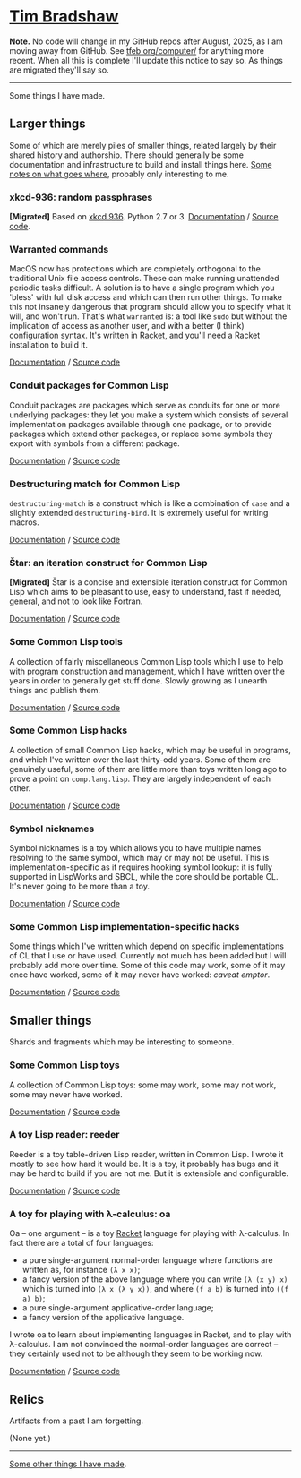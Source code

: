 # [Tim Bradshaw](https://tfeb.org/)
**Note.** No code will change in my GitHub repos after August, 2025, as I am moving away from GitHub.  See [tfeb.org/computer/](https://tfeb.org/computer/) for anything more recent.  When all this is complete I'll update this notice to say so.  As things are migrated they'll say so.

---

Some things I have made.

## Larger things
Some of which are merely piles of smaller things, related largely by their shared history and authorship.  There should generally be some documentation and infrastructure to build and install things here.  [Some notes on what goes where](what-goes-where.md), probably only interesting to me.

### xkcd-936: random passphrases
**\[Migrated]** Based on [xkcd 936](https://www.xkcd.com/936/).  Python 2.7 or 3.  [Documentation](https://tfeb.org/fragments/documentation/xkcd-936.html) / [Source code](https://tfeb.org/computer/repos/xkcd-936.git).

### Warranted commands
MacOS now has protections which are completely orthogonal to the traditional Unix file access controls.  These can make running unattended periodic tasks difficult.  A solution is to have a single program which you 'bless' with full disk access and which can then run other things.  To make this not insanely dangerous that program should allow you to specify what it will, and won't run.  That's what `warranted` is: a tool like `sudo` but without the implication of access as another user, and with a better (I think) configuration syntax.  It's written in [Racket](https://racket-lang.org/), and you'll need a Racket installation to build it.

[Documentation](warranted/) / [Source code](https://github.com/tfeb/warranted)

### Conduit packages for Common Lisp
Conduit packages are packages which serve as conduits for one or more underlying packages: they let you make a system which consists of several implementation packages available through one package, or to provide packages which extend other packages, or replace some symbols they export with symbols from a different package.

[Documentation](conduit-packages/) / [Source code](https://github.com/tfeb/conduit-packages)

### Destructuring match for Common Lisp
`destructuring-match` is a construct which is like a combination of `case` and a slightly extended `destructuring-bind`.  It is extremely useful for writing macros.

[Documentation](dsm/) / [Source code](https://github.com/tfeb/dsm)

### Štar: an iteration construct for Common Lisp
**\[Migrated]** Štar is a concise and extensible iteration construct for Common Lisp which aims to be pleasant to use, easy to understand, fast if needed, general, and not to look like Fortran.

[Documentation](https://tfeb.org/fragments/documentation/star.html) / [Source code](https://tfeb.org/computer/repos/star.git)

### Some Common Lisp tools
A collection of fairly miscellaneous Common Lisp tools which I use to help with program construction and management, which I have written over the years in order to generally get stuff done.  Slowly growing as I unearth things and publish them.

[Documentation](tfeb-lisp-tools/) / [Source code](https://github.com/tfeb/tfeb-lisp-tools)

### Some Common Lisp hacks
A collection of small Common Lisp hacks, which may be useful in programs, and which I've written over the last thirty-odd years.  Some of them are genuinely useful, some of them are little more than toys written long ago to prove a point on `comp.lang.lisp`.  They are largely independent of each other.

[Documentation](tfeb-lisp-hax/) / [Source code](https://github.com/tfeb/tfeb-lisp-hax)

### Symbol nicknames
Symbol nicknames is a toy which allows you to have multiple names resolving to the same symbol, which may or may not be useful.  This is implementation-specific as it requires hooking symbol lookup: it is fully supported in LispWorks and SBCL, while the core should be portable CL.  It's never going to be more than a toy.

[Documentation](symbol-nicknames/) / [Source code](https://github.com/tfeb/symbol-nicknames)

### Some Common Lisp implementation-specific hacks
Some things which I've written which depend on specific implementations of CL that I use or have used.  Currently not much has been added but I will probably add more over time.  Some of this code may work, some of it may once have worked, some of it may never have worked: *caveat emptor*.

[Documentation](tfeb-lisp-implementation-hax/) / [Source code](https://github.com/tfeb/tfeb-lisp-implementation-hax)

## Smaller things
Shards and fragments which may be interesting to someone.

### Some Common Lisp toys
A collection of Common Lisp toys: some may work, some may not work, some may never have worked.

[Documentation](tfeb-lisp-toys/) / [Source code](https://github.com/tfeb/tfeb-lisp-toys)

### A toy Lisp reader: reeder
Reeder is a toy table-driven Lisp reader, written in Common Lisp.  I wrote it mostly to see how hard it would be.  It is a toy, it probably has bugs and it may be hard to build if you are not me.  But it is extensible and configurable.

[Documentation](reeder/) / [Source code](https://github.com/tfeb/reeder)

### A toy for playing with λ-calculus: oa
Oa – one argument – is a toy [Racket](https://racket-lang.org/) language for playing with  λ-calculus.  In fact there are a total of four languages:

- a pure single-argument normal-order language where functions are written as, for instance `(λ x x)`;
- a fancy version of the above language where you can write `(λ (x y) x)` which is turned into `(λ x (λ y x))`, and where `(f a b)` is turned into `((f a) b)`;
- a pure single-argument applicative-order language;
- a fancy version of the applicative language.

I wrote oa to learn about implementing languages in Racket, and to play with λ-calculus.  I am not convinced the normal-order languages are correct – they certainly used not to be although they seem to be working now.

[Documentation](oa/) / [Source code](https://github.com/tfeb/oa)

## Relics
Artifacts from a past I am forgetting.

(None yet.)

---

[Some other things I have made](https://www.tfeb.org/).
